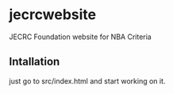 # jecrcwebsite

JECRC Foundation website for NBA Criteria

## Intallation

just go to src/index.html and start working on it.
